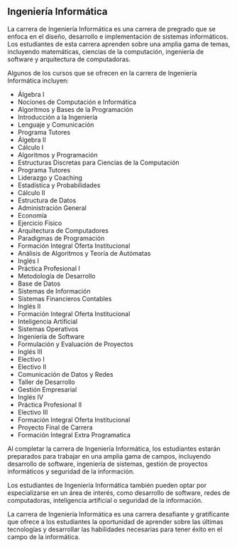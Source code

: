 ## Ingeniería Informática

La carrera de Ingeniería Informática es una carrera de pregrado que se enfoca en el diseño, desarrollo e implementación de sistemas informáticos. Los estudiantes de esta carrera aprenden sobre una amplia gama de temas, incluyendo matemáticas, ciencias de la computación, ingeniería de software y arquitectura de computadoras.

Algunos de los cursos que se ofrecen en la carrera de Ingeniería Informática incluyen:

* Álgebra I
* Nociones de Computación e Informática
* Algoritmos y Bases de la Programación
* Introducción a la Ingeniería
* Lenguaje y Comunicación
* Programa Tutores
* Álgebra II
* Cálculo I
* Algoritmos y Programación
* Estructuras Discretas para Ciencias de la Computación
* Programa Tutores
* Liderazgo y Coaching
* Estadística y Probabilidades
* Cálculo II
* Estructura de Datos
* Administración General
* Economía
* Ejercicio Físico
* Arquitectura de Computadores
* Paradigmas de Programación
* Formación Integral Oferta Institucional
* Análisis de Algoritmos y Teoría de Autómatas
* Inglés I
* Práctica Profesional I
* Metodología de Desarrollo
* Base de Datos
* Sistemas de Información
* Sistemas Financieros Contables
* Inglés II
* Formación Integral Oferta Institucional
* Inteligencia Artificial
* Sistemas Operativos
* Ingeniería de Software
* Formulación y Evaluación de Proyectos
* Inglés III
* Electivo I
* Electivo II
* Comunicación de Datos y Redes
* Taller de Desarrollo
* Gestión Empresarial
* Inglés IV
* Práctica Profesional II
* Electivo III
* Formación Integral Oferta Institucional
* Proyecto Final de Carrera
* Formación Integral Extra Programatica

Al completar la carrera de Ingeniería Informática, los estudiantes estarán preparados para trabajar en una amplia gama de campos, incluyendo desarrollo de software, ingeniería de sistemas, gestión de proyectos informáticos y seguridad de la información.

Los estudiantes de Ingeniería Informática también pueden optar por especializarse en un área de interés, como desarrollo de software, redes de computadoras, inteligencia artificial o seguridad de la información.

La carrera de Ingeniería Informática es una carrera desafiante y gratificante que ofrece a los estudiantes la oportunidad de aprender sobre las últimas tecnologías y desarrollar las habilidades necesarias para tener éxito en el campo de la informática.
